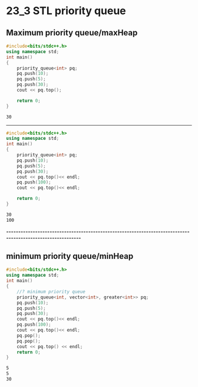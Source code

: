 # 23_3 STL priority queue
## Maximum priority queue/maxHeap
```c++
#include<bits/stdc++.h>
using namespace std;
int main()
{
    priority_queue<int> pq;
    pq.push(10);
    pq.push(5);
    pq.push(30);
    cout << pq.top();

    return 0;
}
```
```bash
30
```

------------------------------------------------------------------------------------------------------------

```c++
#include<bits/stdc++.h>
using namespace std;
int main()
{
    priority_queue<int> pq;
    pq.push(10);
    pq.push(5);
    pq.push(30);
    cout << pq.top()<< endl;
    pq.push(100);
    cout << pq.top()<< endl;

    return 0;
}
```
```bash
30
100
```

**-----------------------------------------------------------------------------------------------------------**

## minimum priority queue/minHeap
```c++
#include<bits/stdc++.h>
using namespace std;
int main()
{
    //? minimum priority queue
    priority_queue<int, vector<int>, greater<int>> pq;
    pq.push(10);
    pq.push(5);
    pq.push(30);
    cout << pq.top()<< endl;
    pq.push(100);
    cout << pq.top()<< endl;
    pq.pop();
    pq.pop();
    cout << pq.top() << endl;
    return 0;
}
```
```bash
5
5
30
```

